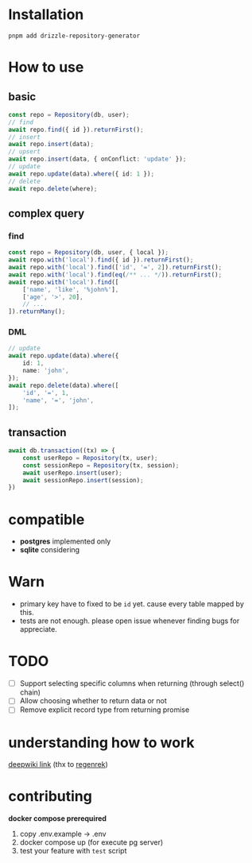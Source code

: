 # Installation
```
pnpm add drizzle-repository-generator
```
# How to use
## basic
```ts
const repo = Repository(db, user);
// find
await repo.find({ id }).returnFirst();
// insert
await repo.insert(data);
// upsert
await repo.insert(data, { onConflict: 'update' });
// update
await repo.update(data).where({ id: 1 });
// delete
await repo.delete(where);
```
## complex query
### find
```ts
const repo = Repository(db, user, { local });
await repo.with('local').find({ id }).returnFirst();
await repo.with('local').find(['id', '=', 2]).returnFirst();
await repo.with('local').find(eq(/** ... */)).returnFirst();
await repo.with('local').find([
    ['name', 'like', '%john%'],
    ['age', '>', 20],
    // ...
]).returnMany();
```
### DML
```ts
// update
await repo.update(data).where({
    id: 1,
    name: 'john',
});
await repo.delete(data).where([
    'id', '=', 1,
    'name', '=', 'john',
]);
```
## transaction
```ts
await db.transaction((tx) => {
    const userRepo = Repository(tx, user);
    const sessionRepo = Repository(tx, session);
    await userRepo.insert(user);
    await sessionRepo.insert(session);
})
```

# compatible
- **postgres** implemented only
- **sqlite** considering

# Warn
- primary key have to fixed to be `id` yet. cause every table mapped by this.
- tests are not enough. please open issue whenever finding bugs for appreciate.

# TODO
- [ ] Support selecting specific columns when returning (through select() chain)
- [ ] Allow choosing whether to return data or not
- [ ] Remove explicit record type from returning promise

# understanding how to work
[deepwiki link](https://deepwiki.com/binochoi/drizzle-repository-generator)
(thx to [regenrek](https://github.com/regenrek))

# contributing
**docker compose prerequired**
1. copy .env.example -> .env
2. docker compose up (for execute pg server)
3. test your feature with `test` script